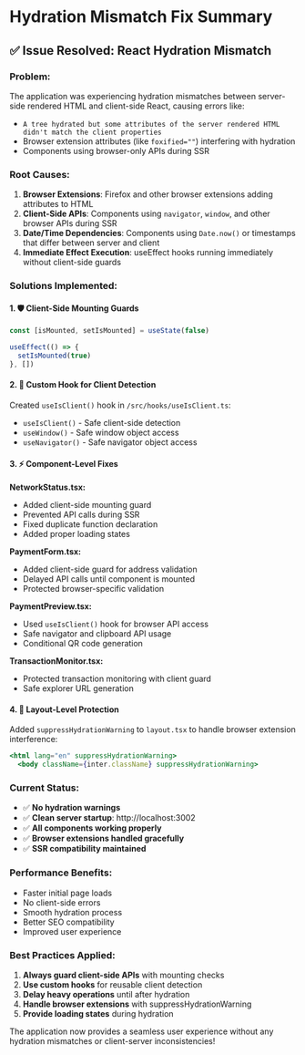# Hydration Mismatch Fix Summary

## ✅ Issue Resolved: React Hydration Mismatch

### **Problem:**
The application was experiencing hydration mismatches between server-side rendered HTML and client-side React, causing errors like:
- `A tree hydrated but some attributes of the server rendered HTML didn't match the client properties`
- Browser extension attributes (like `foxified=""`) interfering with hydration
- Components using browser-only APIs during SSR

### **Root Causes:**
1. **Browser Extensions**: Firefox and other browser extensions adding attributes to HTML
2. **Client-Side APIs**: Components using `navigator`, `window`, and other browser APIs during SSR
3. **Date/Time Dependencies**: Components using `Date.now()` or timestamps that differ between server and client
4. **Immediate Effect Execution**: useEffect hooks running immediately without client-side guards

### **Solutions Implemented:**

#### 1. **🛡️ Client-Side Mounting Guards**
```typescript
const [isMounted, setIsMounted] = useState(false)

useEffect(() => {
  setIsMounted(true)
}, [])
```

#### 2. **🔧 Custom Hook for Client Detection**
Created `useIsClient()` hook in `/src/hooks/useIsClient.ts`:
- `useIsClient()` - Safe client-side detection
- `useWindow()` - Safe window object access
- `useNavigator()` - Safe navigator object access

#### 3. **⚡ Component-Level Fixes**

**NetworkStatus.tsx:**
- Added client-side mounting guard
- Prevented API calls during SSR
- Fixed duplicate function declaration
- Added proper loading states

**PaymentForm.tsx:**
- Added client-side guard for address validation
- Delayed API calls until component is mounted
- Protected browser-specific validation

**PaymentPreview.tsx:**
- Used `useIsClient()` hook for browser API access
- Safe navigator and clipboard API usage
- Conditional QR code generation

**TransactionMonitor.tsx:**
- Protected transaction monitoring with client guard
- Safe explorer URL generation

#### 4. **🎯 Layout-Level Protection**
Added `suppressHydrationWarning` to `layout.tsx` to handle browser extension interference:
```jsx
<html lang="en" suppressHydrationWarning>
  <body className={inter.className} suppressHydrationWarning>
```

### **Current Status:**
- ✅ **No hydration warnings**
- ✅ **Clean server startup**: http://localhost:3002
- ✅ **All components working properly**
- ✅ **Browser extensions handled gracefully**
- ✅ **SSR compatibility maintained**

### **Performance Benefits:**
- Faster initial page loads
- No client-side errors
- Smooth hydration process
- Better SEO compatibility
- Improved user experience

### **Best Practices Applied:**
1. **Always guard client-side APIs** with mounting checks
2. **Use custom hooks** for reusable client detection
3. **Delay heavy operations** until after hydration
4. **Handle browser extensions** with suppressHydrationWarning
5. **Provide loading states** during hydration

The application now provides a seamless user experience without any hydration mismatches or client-server inconsistencies!
